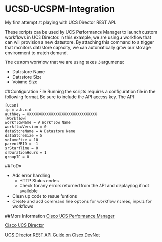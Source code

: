 # UCSD-UCSPM-Integration
My first attempt at playing with UCS Director REST API.

These scripts can be used by UCS Performance Manager to launch custom workflows in UCS Director. In this example, we are using a workflow that can will provision a new datastore. By attaching this command to a trigger that monitors datastore capacity, we can automatically grow our storage environment to match demand.  

The custom workflow that we are using takes 3 arguments:

-   Datastore Name
-   Datastore Size
-   Volume Size

##Configuration File
Running the scripts requires a configuration file in the following format. Be sure to include the API access key. The API 

	[UCSD]
	ip = a.b.c.d
	authKey = XXXXXXXXXXXXXXXXXXXXXXXXXXXXXXXX
	[Workflow]
	workflowName = A Workflow Name
	workflowVersion = 0
	dataStoreName = A Datastore Name
	dataStoreSize = 5
	volumeSize = 10
	parentSRID = -1
	srStartTime = 0
	srDurationHours = 1
	groupID = 0

##ToDo
- Add error handling
    - HTTP Status codes
    - Check for any errors returned from the API and display/log if not availeble
- Clean up code to resue funtions
- Create and add command line options for workflow names, inputs for workflows

##More Information
[Cisco UCS Performance Manager](http://www.cisco.com/c/en/us/products/servers-unified-computing/ucs-performance-manager/index.html)

[Cisco UCS Director](http://www.cisco.com/c/en/us/products/servers-unified-computing/ucs-director/index.html)

[UCS Director REST API Guide on Cisco DevNet](https://developer.cisco.com/site/ucs-director/rest-api-guide/)

